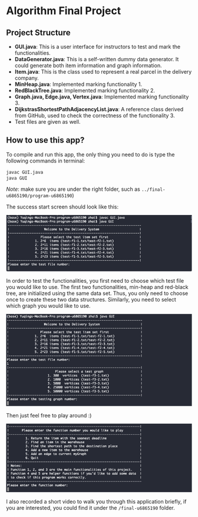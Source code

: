 # Algorithm Final Project

## Project Structure

- **GUI.java**: This is a user interface for instructors to test and mark the functionalities.
- **DataGenerator.java**: This is a self-written dummy data generator. It could generate both item information and graph information.
- **Item.java**: This is the class used to represent a real parcel in the delivery company.
- **MinHeap.java**: Implemented marking functionality 1.
- **RedBlackTree.java**: Implemented marking functionality 2.
- **Graph.java, Edge.java, Vertex.java**: Implemented marking functionality 3.
- **DijkstrasShortestPathAdjacencyList.java**: A reference class derived from GitHub, used to check the correctness of the functionality 3.
- Test files are given as well.

## How to use this app?

To compile and run this app, the only thing you need to do is type the following commands in terminal: 
```
javac GUI.java
java GUI
```
*Note*: make sure you are under the right folder, such as `../final-u6865190/program-u6865190`)

The success start screen should look like this: 

![compile](compile.png)

In order to test the functionalities, you first need to choose which test file you would like to use. The first two functionalities, min-heap and red-black tree, are initialized using the same data set. Thus, you only need to choose once to create these two data structures. Similarly, you need to select which graph you would like to use. 

![test data set selection](dataset.png)

Then just feel free to play around :)

![user menu](menu.png)

I also recorded a short video to walk you through this application briefly, if you are interested, you could find it under the `/final-u6865190` folder.